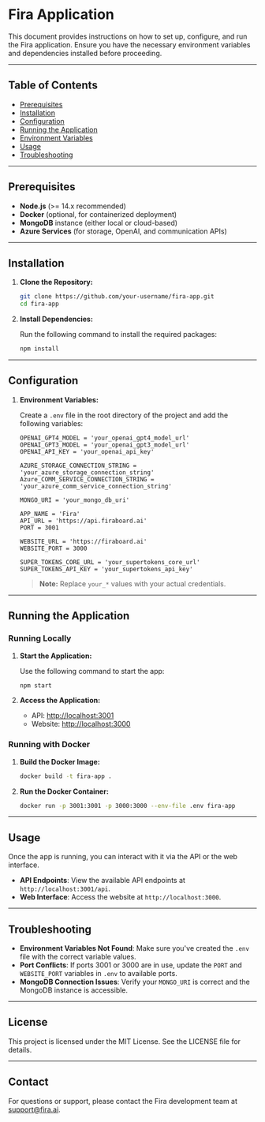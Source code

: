 
# Fira Application

This document provides instructions on how to set up, configure, and run the Fira application. Ensure you have the necessary environment variables and dependencies installed before proceeding.

---

## Table of Contents

- [Prerequisites](#prerequisites)
- [Installation](#installation)
- [Configuration](#configuration)
- [Running the Application](#running-the-application)
- [Environment Variables](#environment-variables)
- [Usage](#usage)
- [Troubleshooting](#troubleshooting)

---

## Prerequisites

- **Node.js** (>= 14.x recommended)
- **Docker** (optional, for containerized deployment)
- **MongoDB** instance (either local or cloud-based)
- **Azure Services** (for storage, OpenAI, and communication APIs)
  
---

## Installation

1. **Clone the Repository:**

   ```bash
   git clone https://github.com/your-username/fira-app.git
   cd fira-app
   ```

2. **Install Dependencies:**

   Run the following command to install the required packages:

   ```bash
   npm install
   ```

---

## Configuration

1. **Environment Variables:**

   Create a `.env` file in the root directory of the project and add the following variables:

   ```env
   OPENAI_GPT4_MODEL = 'your_openai_gpt4_model_url'
   OPENAI_GPT3_MODEL = 'your_openai_gpt3_model_url'
   OPENAI_API_KEY = 'your_openai_api_key'

   AZURE_STORAGE_CONNECTION_STRING = 'your_azure_storage_connection_string'
   Azure_COMM_SERVICE_CONNECTION_STRING = 'your_azure_comm_service_connection_string'

   MONGO_URI = 'your_mongo_db_uri'

   APP_NAME = 'Fira'
   API_URL = 'https://api.firaboard.ai'
   PORT = 3001

   WEBSITE_URL = 'https://firaboard.ai'
   WEBSITE_PORT = 3000

   SUPER_TOKENS_CORE_URL = 'your_supertokens_core_url'
   SUPER_TOKENS_API_KEY = 'your_supertokens_api_key'
   ```

   > **Note:** Replace `your_*` values with your actual credentials.

---

## Running the Application

### Running Locally

1. **Start the Application:**

   Use the following command to start the app:

   ```bash
   npm start
   ```

2. **Access the Application:**

   - API: [http://localhost:3001](http://localhost:3001)
   - Website: [http://localhost:3000](http://localhost:3000)

### Running with Docker

1. **Build the Docker Image:**

   ```bash
   docker build -t fira-app .
   ```

2. **Run the Docker Container:**

   ```bash
   docker run -p 3001:3001 -p 3000:3000 --env-file .env fira-app
   ```

---

## Usage

Once the app is running, you can interact with it via the API or the web interface.

- **API Endpoints**: View the available API endpoints at `http://localhost:3001/api`.
- **Web Interface**: Access the website at `http://localhost:3000`.

---

## Troubleshooting

- **Environment Variables Not Found**: Make sure you've created the `.env` file with the correct variable values.
- **Port Conflicts**: If ports 3001 or 3000 are in use, update the `PORT` and `WEBSITE_PORT` variables in `.env` to available ports.
- **MongoDB Connection Issues**: Verify your `MONGO_URI` is correct and the MongoDB instance is accessible.

---

## License

This project is licensed under the MIT License. See the LICENSE file for details.

---

## Contact

For questions or support, please contact the Fira development team at [support@fira.ai](mailto:support@fira.ai).
